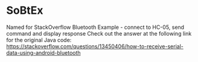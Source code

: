 # SoBtEx
Named for StackOverflow Bluetooth Example - connect to HC-05, send command and display response
Check out the answer at the following link for the original Java code:
https://stackoverflow.com/questions/13450406/how-to-receive-serial-data-using-android-bluetooth
